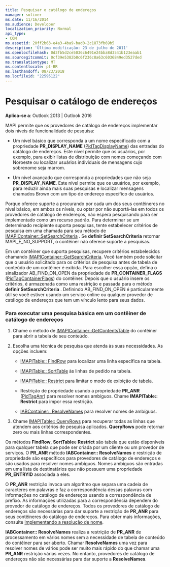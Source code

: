 ```yaml
---
title: Pesquisar o catálogo de endereços
manager: soliver
ms.date: 11/16/2014
ms.audience: Developer
localization_priority: Normal
api_type:
- COM
ms.assetid: 20ff2b63-e4a3-4ba9-bad0-2c1873fb69b5
description: 'Última modificação: 23 de julho de 2011'
ms.openlocfilehash: 0d3fb5d2ce5036c6491e24bba8d3541b123eaab1
ms.sourcegitcommit: 0cf39e5382b8c6f236c8a63c6036849ed3527ded
ms.translationtype: MT
ms.contentlocale: pt-BR
ms.lasthandoff: 08/23/2018
ms.locfileid: "22595122"
---
```

# <a name="searching-the-address-book"></a>Pesquisar o catálogo de endereços

**Aplica-se a**: Outlook 2013 | Outlook 2016 
  
MAPI permite que os provedores de catálogo de endereços implementar dois níveis de funcionalidade de pesquisa:
  
- Um nível básico que corresponda a um nome especificado com a propriedade **PR_DISPLAY_NAME** ([PidTagDisplayName](pidtagdisplayname-canonical-property.md)) das entradas do catálogo de endereços. Este nível permite que os usuários, por exemplo, para exibir listas de distribuição com nomes começando com Noroeste ou localizar usuários individuais de mensagens cujo sobrenome seja marrom.
    
- Um nível avançado que corresponda a propriedades que não seja **PR_DISPLAY_NAME**. Este nível permite que os usuários, por exemplo, para reduzir ainda mais suas pesquisas e localizar mensagens chamados Brown com um tipo de endereço específico de usuários.
    
Porque oferece suporte a procurando por cada um dos seus contêineres no nível básico, em ambos os níveis, ou optar por não suportá-las em todos os provedores de catálogo de endereços, não espera pesquisando para ser implementado como um recurso padrão. Para determinar se um determinado recipiente suporta pesquisas, tente estabelecer critérios de pesquisa em uma chamada para seu método de [IMAPIContainer::SetSearchCriteria](imapicontainer-setsearchcriteria.md) . Se **definir SetSearchCriteria** retornar MAPI_E_NO_SUPPORT, o contêiner não oferece suporte a pesquisas. 
  
Em um contêiner que suporta pesquisas, recupere critérios estabelecidos chamando [IMAPIContainer::GetSearchCriteria](imapicontainer-getsearchcriteria.md). Você também pode solicitar que o usuário solicitado para os critérios de pesquisa antes de tabela de conteúdo de um contêiner é exibida. Para escolher essa opção, defina o sinalizador AB_FIND_ON_OPEN da propriedade de **PR_CONTAINER_FLAGS** ([PidTagContainerFlags](pidtagcontainerflags-canonical-property.md)) do contêiner. Depois que o usuário insere os critérios, é armazenada como uma restrição e passada para o método **definir SetSearchCriteria** . Definindo AB_FIND_ON_OPEN é particularmente útil se você estiver usando um serviço online ou qualquer provedor de catálogo de endereços que tem um vínculo lento para seus dados. 
  
### <a name="to-perform-a-basic-search-in-an-address-book-container"></a>Para executar uma pesquisa básica em um contêiner de catálogo de endereços
  
1. Chame o método de [IMAPIContainer::GetContentsTable](imapicontainer-getcontentstable.md) do contêiner para abrir a tabela de seu conteúdo. 
    
2. Escolha uma técnica de pesquisa que atenda às suas necessidades. As opções incluem:
    
   - [IMAPITable:: FindRow](imapitable-findrow.md) para localizar uma linha específica na tabela. 
    
   - [IMAPITable:: SortTable](imapitable-sorttable.md) às linhas de pedido na tabela. 
    
   - [IMAPITable:: Restrict](imapitable-restrict.md) para limitar o modo de exibição de tabela. 
    
   - Restrição de propriedade usando a propriedade **PR_ANR** ([PidTagAnr](pidtaganr-canonical-property.md)) para resolver nomes ambíguos. Chame **IMAPITable:: Restrict** para impor essa restrição. 
    
   - [IABContainer:: ResolveNames](iabcontainer-resolvenames.md) para resolver nomes de ambíguos. 
    
3. Chame [IMAPITable:: QueryRows](imapitable-queryrows.md) para recuperar todas as linhas que atendem aos critérios de pesquisa aplicados. **QueryRows** pode retornar zero ou mais linhas correspondentes. 
    
Os métodos **FindRow**, **SortTable**e **Restrict** são tabela que estão disponíveis para qualquer tabela que pode ser criada por um cliente ou um provedor de serviços. O **PR\_ANR** método **IABContainer:: ResolveNames** e restrição de propriedade são específicos para provedores de catálogo de endereços e são usados para resolver nomes ambíguos. Nomes ambíguos são entradas em uma lista de destinatários que não possuem uma propriedade **PR_ENTRYID** associada a eles. 
  
O **PR\_ANR** restrição invoca um algoritmo que separa uma cadeia de caracteres em palavras e faz a correspondência dessas palavras com informações no catálogo de endereços usando a correspondência de prefixo. As informações utilizadas para a correspondência dependem do provedor de catálogo de endereços. Todos os provedores de catálogo de endereços são necessárias para dar suporte a restrição de **PR_ANR** para seus contêineres do catálogo de endereços. Para obter mais informações, consulte [Implementando a resolução de nome](implementing-name-resolution.md).
  
**IABContainer:: ResolveNames** realiza a restrição de **PR_ANR** de processamento em vários nomes sem a necessidade de tabela de conteúdo do contêiner para ser aberto. Chamar **ResolveNames** uma vez para resolver nomes de vários pode ser muito mais rápido do que chamar uma **PR\_ANR** restrição várias vezes. No entanto, provedores de catálogo de endereços não são necessárias para dar suporte a **ResolveNames**.
  

